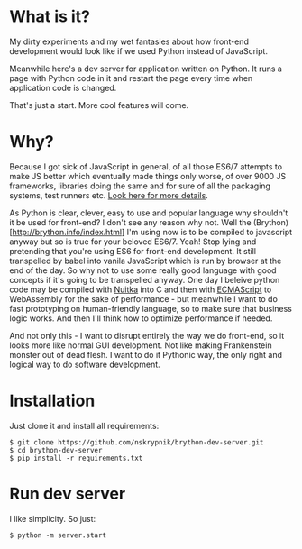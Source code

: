 # What is it?

My dirty experiments and my wet fantasies about how front-end development would look like if we used
Python instead of JavaScript.

Meanwhile here's a dev server for application written on Python. It runs a page with Python code in it and restart the page every time when application code is changed.

That's just a start. More cool features will come.

# Why?

Because I got sick of JavaScript in general, of all those ES6/7 attempts to make JS better which eventually made things only worse, of over 9000 JS frameworks, libraries doing the same and for sure of all the packaging systems, test runners etc. [Look here for more details](https://hackernoon.com/how-it-feels-to-learn-javascript-in-2016-d3a717dd577f).

As Python is clear, clever, easy to use and popular language why shouldn't it be used for front-end? I don't see any reason why not. Well the (Brython)[http://brython.info/index.html] I'm using now is to be compiled to javascript anyway but so is true for your beloved ES6/7. Yeah! Stop lying and pretending that you're using ES6 for front-end development. It still transpelled by babel into vanila JavaScript which is run by browser at the end of the day. So why not to use some really good language with good concepts if it's going to be transpelled anyway. One day I beleive python code may be compiled with [Nuitka](https://nuitka.net/) into C and then with [ECMAScript](https://en.wikipedia.org/wiki/ECMAScript) to WebAssembly for the sake of performance - but meanwhile I want to do fast prototyping on human-friendly language, so to make sure that business logic works. And then I'll think how to optimize performance if needed.

And not only this - I want to disrupt entirely the way we do front-end, so it looks more like normal GUI development. Not like making Frankenstein monster out of dead flesh. I want to do it Pythonic way, the only right and logical way to do software development.

# Installation

Just clone it and install all requirements:

```
$ git clone https://github.com/nskrypnik/brython-dev-server.git
$ cd brython-dev-server
$ pip install -r requirements.txt
```

# Run dev server

I like simplicity. So just:

```
$ python -m server.start
```
